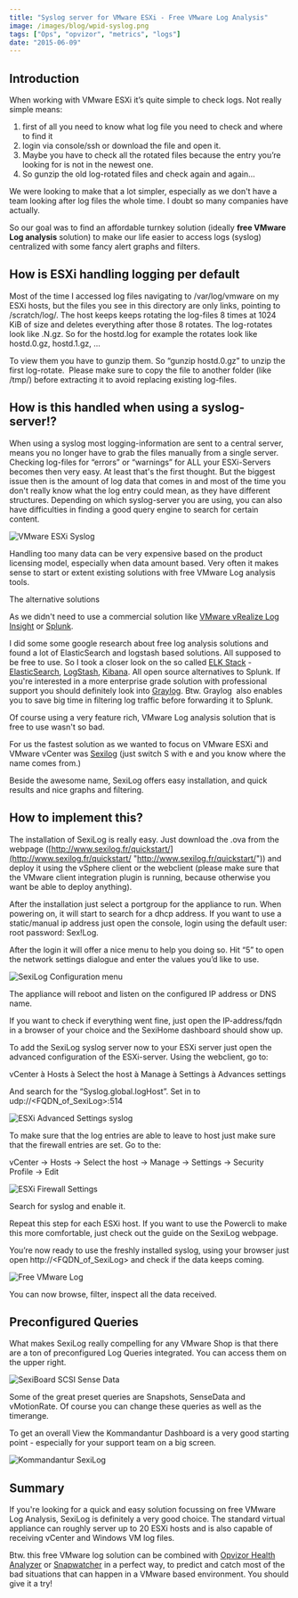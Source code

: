```yaml
---
title: "Syslog server for VMware ESXi - Free VMware Log Analysis"
image: /images/blog/wpid-syslog.png
tags: ["Ops", "opvizor", "metrics", "logs"]
date: "2015-06-09"
---
```


## Introduction

When working with VMware ESXi it’s quite simple to check logs. Not really simple means: 

1. first of all you need to know what log file you need to check and where to find it
2. login via console/ssh or download the file and open it. 
3. Maybe you have to check all the rotated files because the entry you’re looking for is not in the newest one. 
4. So gunzip the old log-rotated files and check again and again…

We were looking to make that a lot simpler, especially as we don't have a team looking after log files the whole time. I doubt so many companies have actually.

So our goal was to find an affordable turnkey solution (ideally **free VMware Log analysis** solution) to make our life easier to access logs (syslog) centralized with some fancy alert graphs and filters.  

## How is ESXi handling logging per default

Most of the time I accessed log files navigating to /var/log/vmware on my ESXi hosts, but the files you see in this directory are only links, pointing to /scratch/log/. The host keeps keeps rotating the log-files 8 times at 1024 KiB of size and deletes everything after those 8 rotates. The log-rotates look like <log-name>.N.gz. So for the hostd.log for example the rotates look like hostd.0.gz, hostd.1.gz, …

To view them you have to gunzip them. So “gunzip hostd.0.gz” to unzip the first log-rotate.  Please make sure to copy the file to another folder (like /tmp/) before extracting it to avoid replacing existing log-files.

## How is this handled when using a syslog-server!?

When using a syslog most logging-information are sent to a central server, means you no longer have to grab the files manually from a single server. Checking log-files for “errors” or “warnings” for ALL your ESXi-Servers becomes then very easy. At least that's the first thought. But the biggest issue then is the amount of log data that comes in and most of the time you don't really know what the log entry could mean, as they have different structures. Depending on which syslog-server you are using, you can also have difficulties in finding a good query engine to search for certain content.

![VMware ESXi Syslog](/images/blog/wpid-syslog.png)

Handling too many data can be very expensive based on the product licensing model, especially when data amount based. Very often it makes sense to start or extent existing solutions with free VMware Log analysis tools.

The alternative solutions

As we didn't need to use a commercial solution like [VMware vRealize Log Insight](http://www.vmware.com/products/vrealize-log-insight "VMware vRealize Log Insight") or [Splunk](http://www.splunk.com "Splunk").

I did some some google research about free log analysis solutions and found a lot of ElasticSearch and logstash based solutions. All supposed to be free to use. So I took a closer look on the so called [ELK Stack](https://www.elastic.co/webinars/introduction-elk-stack "ELK Stack") - [ElasticSearch](https://www.elastic.co/ "ElasticSearch"), [LogStash](https://www.elastic.co/products/logstash "LogStash"), [Kibana](https://www.elastic.co/products/kibana "Kibana"). All open source alternatives to Splunk. If you're interested in a more enterprise grade solution with professional support you should definitely look into [Graylog](https://www.graylog.org/ "Graylog"). Btw. Graylog  also enables you to save big time in filtering log traffic before forwarding it to Splunk.

Of course using a very feature rich, VMware Log analysis solution that is free to use wasn't so bad.

For us the fastest solution as we wanted to focus on VMware ESXi and VMware vCenter was [Sexilog](http://www.sexilog.fr/quickstart/ "Sexilog ") (just switch S with e and you know where the name comes from.)

Beside the awesome name, SexiLog offers easy installation, and quick results and nice graphs and filtering.

## How to implement this?

The installation of SexiLog is really easy. Just download the .ova from the webpage ([http://www.sexilog.fr/quickstart/](http://www.sexilog.fr/quickstart/ "http://www.sexilog.fr/quickstart/")) and deploy it using the vSphere client or the webclient (please make sure that the VMware client integration plugin is running, because otherwise you want be able to deploy anything). 

After the installation just select a portgroup for the appliance to run. When powering on, it will start to search for a dhcp address. If you want to use a static/manual ip address just open the console, login using the default user: root password: Sex!Log. 

After the login it will offer a nice menu to help you doing so. Hit “5” to open the network settings dialogue and enter the values you’d like to use.

![SexiLog Configuration menu](/images/blog/wpid-sexilog-menu.png)

The appliance will reboot and listen on the configured IP address or DNS name.

If you want to check if everything went fine, just open the IP-address/fqdn in a browser of your choice and the SexiHome dashboard should show up.

To add the SexiLog syslog server now to your ESXi server just open the advanced configuration of the ESXi-server. Using the webclient, go to:

vCenter à Hosts à Select the host à Manage à Settings à Advances settings

And search for the “Syslog.global.logHost”. Set in to udp://<FQDN\_of\_SexiLog>:514

![ESXi Advanced Settings syslog](/images/blog/wpid-esxi-syslog-advsettings.png)

To make sure that the log entries are able to leave to host just make sure that the firewall entries are set. Go to the:

vCenter -> Hosts -> Select the host -> Manage -> Settings -> Security Profile -> Edit

![ESXi Firewall Settings](/images/blog/wpid-syslog-setting.png)

Search for syslog and enable it.

Repeat this step for each ESXi host. If you want to use the Powercli to make this more comfortable, just check out the guide on the SexiLog webpage.

You’re now ready to use the freshly installed syslog, using your browser just open http://<FQDN\_of\_SexiLog> and check if the data keeps coming.

![Free VMware Log](/images/blog/wpid-Sexilog-Dashboard-View.png)

You can now browse, filter, inspect all the data received.

## Preconfigured Queries

What makes SexiLog really compelling for any VMware Shop is that there are a ton of preconfigured Log Queries integrated. You can access them on the upper right.

![SexiBoard SCSI Sense Data](/images/blog/wpid-sexilog-dashboard.png)

Some of the great preset queries are Snapshots, SenseData and vMotionRate. Of course you can change these queries as well as the timerange.

To get an overall View the Kommandantur Dashboard is a very good starting point - especially for your support team on a big screen.

![Kommandantur SexiLog](/images/blog/wpid-kommandantur.png)

## Summary

If you're looking for a quick and easy solution focussing on free VMware Log Analysis, SexiLog is definitely a very good choice. The standard virtual appliance can roughly server up to 20 ESXi hosts and is also capable of receiving vCenter and Windows VM log files. 

Btw. this free VMware log solution can be combined with [Opvizor Health Analyzer](https://www.opvizor.com/register "Opvizor Health Analyzer") or [Snapwatcher](http://try.opvizor.com/snapwatcher "Snapwatcher ") in a perfect way, to predict and catch most of the bad situations that can happen in a VMware based environment. You should give it a try!
